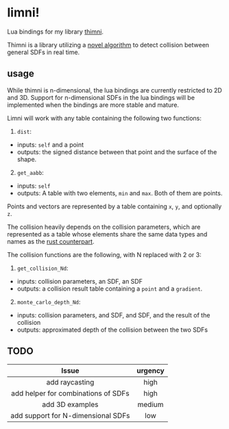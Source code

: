 # limni!
Lua bindings for my library [thimni](https://codeberg.org/0x177/thimni).

Thimni is a library utilizing a [novel algorithm](https://0x177.codeberg.page/sdf_collision.html)
to detect collision between general SDFs in real time.

## usage
While thimni is n-dimensional, the lua bindings are currently restricted to 2D
and 3D. Support for n-dimensional SDFs in the lua bindings will be implemented
when the bindings are more stable and mature.

Limni will work with any table containing the following two functions:
1. `dist`:
  - inputs: `self` and a point
  - outputs: the signed distance between that point and the surface of the
  shape.
2. `get_aabb`:
  - inputs: `self`
  - outputs: A table with two elements, `min` and `max`. Both of them are points.

Points and vectors are represented by a table containing `x`, `y`, and
optionally `z`.

The collision heavily depends on the collision parameters, which are
represented as a table whose elements share the same data types and names as
the [rust counterpart](https://docs.rs/thimni/latest/thimni/utils/struct.CollisionParameters.html).

The collision functions are the following, with N replaced with 2 or 3:
1. `get_collision_Nd`:
  - inputs: collision parameters, an SDF, an SDF
  - outputs: a collision result table containing a `point` and a `gradient`.
2. `monte_carlo_depth_Nd`:
  - inputs: collision parameters, and SDF, and SDF, and the result of the collision
  - outputs: approximated depth of the collision between the two SDFs

## TODO
| Issue                                | urgency       |
| :----------------------------------: | :-----------: |
| add raycasting                       | high          |
| add helper for combinations of SDFs  | high          |
| add 3D examples                      | medium        |
| add support for N-dimensional SDFs   | low           |
